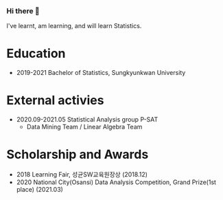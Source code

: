 ### Hi there 👋

I've learnt, am learning, and will learn Statistics.

# Education
* 2019-2021 Bachelor of Statistics, Sungkyunkwan University

# External activies
* 2020.09-2021.05 Statistical Analysis group P-SAT
  - Data Mining Team / Linear Algebra Team

# Scholarship and Awards
* 2018 Learning Fair, 성균SW교육원장상 (2018.12)
* 2020 National City(Osansi) Data Analysis Competition, Grand Prize(1st place) (2021.03)
